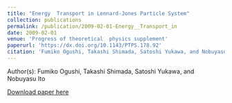 ```yaml
---
title: "Energy  Transport in Lennard-Jones Particle System"
collection: publications
permalink: /publication/2009-02-01-Energy__Transport_in
date: 2009-02-01
venue: 'Progress of theoretical  physics supplement'
paperurl: 'https://dx.doi.org/10.1143/PTPS.178.92'
citation: 'Fumiko Ogushi, Takashi Shimada, Satoshi Yukawa, and Nobuyasu Ito, Energy  Transport in Lennard-Jones Particle System, Progress of theoretical  physics supplement, <b>178</b>, 92, (2009)'
---
```


Author(s): Fumiko Ogushi, Takashi Shimada, Satoshi Yukawa, and Nobuyasu Ito


<a href='https://dx.doi.org/10.1143/PTPS.178.92'>Download paper here</a>
